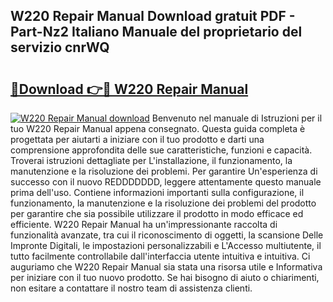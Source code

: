 ## W220 Repair Manual Download gratuit PDF - Part-Nz2 Italiano Manuale del proprietario del servizio cnrWQ

# <h2><a href="http://dfaowds.blite.top/?on=W220+Repair+Manual">🔗Download 👉🔴 W220 Repair Manual</a></h2>

[![W220 Repair Manual download](https://i.imgur.com/lujVjoI.png)](http://dfaowds.blite.top/?on=W220+Repair+Manual)
Benvenuto nel manuale di Istruzioni per il tuo W220 Repair Manual appena consegnato. Questa guida completa è progettata per aiutarti a iniziare con il tuo prodotto e darti una comprensione approfondita delle sue caratteristiche, funzioni e capacità. Troverai istruzioni dettagliate per L'installazione, il funzionamento, la manutenzione e la risoluzione dei problemi. Per garantire Un'esperienza di successo con il nuovo REDDDDDDD, leggere attentamente questo manuale prima dell'uso. Contiene informazioni importanti sulla configurazione, il funzionamento, la manutenzione e la risoluzione dei problemi del prodotto per garantire che sia possibile utilizzare il prodotto in modo efficace ed efficiente. W220 Repair Manual ha un'impressionante raccolta di funzionalità avanzate, tra cui il riconoscimento di oggetti, la scansione Delle Impronte Digitali, le impostazioni personalizzabili e L'Accesso multiutente, il tutto facilmente controllabile dall'interfaccia utente intuitiva e intuitiva. Ci auguriamo che W220 Repair Manual sia stata una risorsa utile e Informativa per iniziare con il tuo nuovo prodotto. Se hai bisogno di aiuto o chiarimenti, non esitare a contattare il nostro team di assistenza clienti.
